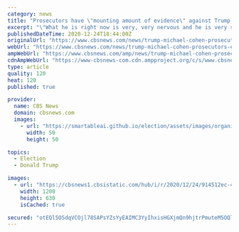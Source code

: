 ```yaml
---
category: news
title: "Prosecutors have \"mounting amount of evidence\" against Trump, Michael Cohen says"
excerpt: "\"What he is right now is very, very nervous and he is very scared,\" the president's former personal attorney told CBSN."
publishedDateTime: 2020-12-24T18:44:00Z
originalUrl: "https://www.cbsnews.com/news/trump-michael-cohen-prosecutors-evidence/"
webUrl: "https://www.cbsnews.com/news/trump-michael-cohen-prosecutors-evidence/"
ampWebUrl: "https://www.cbsnews.com/amp/news/trump-michael-cohen-prosecutors-evidence/"
cdnAmpWebUrl: "https://www-cbsnews-com.cdn.ampproject.org/c/s/www.cbsnews.com/amp/news/trump-michael-cohen-prosecutors-evidence/"
type: article
quality: 120
heat: 120
published: true

provider:
  name: CBS News
  domain: cbsnews.com
  images:
    - url: "https://smartableai.github.io/election/assets/images/organizations/cbsnews.com-50x50.jpg"
      width: 50
      height: 50

topics:
  - Election
  - Donald Trump

images:
  - url: "https://cbsnews1.cbsistatic.com/hub/i/r/2020/12/24/914512ec-439b-42dd-a227-685aaa671d68/thumbnail/1200x630/081f1dacbf03b1eaddf486ed306c8c8b/cbsn-fusion-michael-cohen-trump-lawyer-on-pardons-thumbnail-615721-640x360.jpg"
    width: 1200
    height: 630
    isCached: true

secured: "otEQl5OSdqVCOjl78SAPsYZsYyEAIMC3YyIhxisHGXjmQn9hjtrPmuteM5OQl38Ej7K1dUMo36IiJjLNtMQhdVGRX52/hP3OeBM9GPgTX9ydwhWoVk/f+fhfkmC26XAEcNV2GKq8AqYKm6UboiVDgzsFZpdA4u+1sCIyL4q3qC9PWq6J0/hdPh76PhdOGr2W5Hg9qoU5/4bXhFJk3T95SFqtc2D9KIlIIy/ScbSL5sx4xvfpn+1dJXxhrFEJWaRgIz4c8nN3wTw50koY80BSEVVNZFVylzx8iLQfhvovzNq3itv7g0v+f7dyU4P/vnHBseTbfPHeDRQy6t0J6M9w6OAGM/qVzJ3/13mT1Rv/4yw=;sB2f8ITfGYjf06QW5PLQFQ=="
---
```


